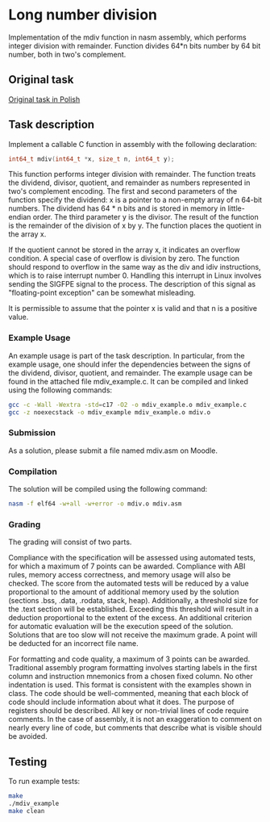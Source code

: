 # Long number division

Implementation of the mdiv function in nasm assembly, which performs integer division with remainder.
Function divides 64*n bits number by 64 bit number, both in two's complement.

## Original task
[Original task in Polish](./task_description.pdf)

## Task description

Implement a callable C function in assembly with the following declaration:

```c
int64_t mdiv(int64_t *x, size_t n, int64_t y);
```
This function performs integer division with remainder. The function treats the dividend, divisor, quotient, and remainder as numbers represented in two's complement encoding. The first and second parameters of the function specify the dividend: x is a pointer to a non-empty array of n 64-bit numbers. The dividend has 64 * n bits and is stored in memory in little-endian order. The third parameter y is the divisor. The result of the function is the remainder of the division of x by y. The function places the quotient in the array x.

If the quotient cannot be stored in the array x, it indicates an overflow condition. A special case of overflow is division by zero. The function should respond to overflow in the same way as the div and idiv instructions, which is to raise interrupt number 0. Handling this interrupt in Linux involves sending the SIGFPE signal to the process. The description of this signal as "floating-point exception" can be somewhat misleading.

It is permissible to assume that the pointer x is valid and that n is a positive value.

### Example Usage
An example usage is part of the task description. In particular, from the example usage, one should infer the dependencies between the signs of the dividend, divisor, quotient, and remainder. The example usage can be found in the attached file mdiv_example.c. It can be compiled and linked using the following commands:

```bash
gcc -c -Wall -Wextra -std=c17 -O2 -o mdiv_example.o mdiv_example.c
gcc -z noexecstack -o mdiv_example mdiv_example.o mdiv.o
```
### Submission
As a solution, please submit a file named mdiv.asm on Moodle.

### Compilation
The solution will be compiled using the following command:

```bash
nasm -f elf64 -w+all -w+error -o mdiv.o mdiv.asm
```

### Grading
The grading will consist of two parts.

Compliance with the specification will be assessed using automated tests, for which a maximum of 7 points can be awarded. Compliance with ABI rules, memory access correctness, and memory usage will also be checked. The score from the automated tests will be reduced by a value proportional to the amount of additional memory used by the solution (sections .bss, .data, .rodata, stack, heap). Additionally, a threshold size for the .text section will be established. Exceeding this threshold will result in a deduction proportional to the extent of the excess. An additional criterion for automatic evaluation will be the execution speed of the solution. Solutions that are too slow will not receive the maximum grade. A point will be deducted for an incorrect file name.

For formatting and code quality, a maximum of 3 points can be awarded. Traditional assembly program formatting involves starting labels in the first column and instruction mnemonics from a chosen fixed column. No other indentation is used. This format is consistent with the examples shown in class. The code should be well-commented, meaning that each block of code should include information about what it does. The purpose of registers should be described. All key or non-trivial lines of code require comments. In the case of assembly, it is not an exaggeration to comment on nearly every line of code, but comments that describe what is visible should be avoided.

## Testing
To run example tests:
```bash
make
./mdiv_example
make clean
